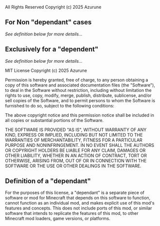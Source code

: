 All Rights Reserved
Copyright (c) 2025 Azurune

## For Non "dependant" cases
*See definition below for more details...*



## Exclusively for a "dependent" 
*See definition below for more details...*

MIT License
Copyright (c) 2025 Azurune

Permission is hereby granted, free of charge, to any person obtaining a copy
of this software and associated documentation files (the "Software"), to deal
in the Software without restriction, including without limitation the rights
to use, copy, modify, merge, publish, distribute, sublicense, and/or sell
copies of the Software, and to permit persons to whom the Software is
furnished to do so, subject to the following conditions:

The above copyright notice and this permission notice shall be included in all
copies or substantial portions of the Software.

THE SOFTWARE IS PROVIDED "AS IS", WITHOUT WARRANTY OF ANY KIND, EXPRESS OR
IMPLIED, INCLUDING BUT NOT LIMITED TO THE WARRANTIES OF MERCHANTABILITY,
FITNESS FOR A PARTICULAR PURPOSE AND NONINFRINGEMENT. IN NO EVENT SHALL THE
AUTHORS OR COPYRIGHT HOLDERS BE LIABLE FOR ANY CLAIM, DAMAGES OR OTHER
LIABILITY, WHETHER IN AN ACTION OF CONTRACT, TORT OR OTHERWISE, ARISING FROM,
OUT OF OR IN CONNECTION WITH THE SOFTWARE OR THE USE OR OTHER DEALINGS IN THE
SOFTWARE.



## Definition of a "dependant"
For the purposes of this license, a "dependant" is a separate piece of software or mod for Minecraft that depends on this software to function, 
cannot function as an individual mod, and makes explicit use of this mod's features and concepts. 
This does not include ports of this mod, or similar software that intends to replicate the features of this mod, 
to other Minecraft mod loaders, game versions, or platforms.
